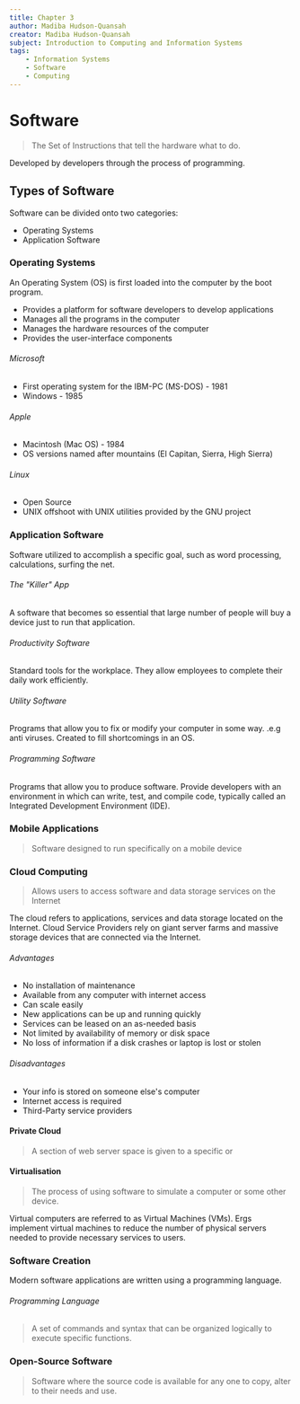 ```yaml
---
title: Chapter 3
author: Madiba Hudson-Quansah
creator: Madiba Hudson-Quansah
subject: Introduction to Computing and Information Systems
tags:
    - Information Systems
    - Software
    - Computing
---
```


# Software

> The Set of Instructions that tell the hardware what to do.

Developed by developers through the process of programming.

## Types of Software

Software can be divided onto two categories:

-   Operating Systems
-   Application Software

### Operating Systems

An Operating System (OS) is first loaded into the computer by the boot program.

-   Provides a platform for software developers to develop applications
-   Manages all the programs in the computer
-   Manages the hardware resources of the computer
-   Provides the user-interface components

###### Microsoft

-   First operating system for the IBM-PC (MS-DOS) - 1981
-   Windows - 1985

###### Apple

-   Macintosh (Mac OS) - 1984
-   OS versions named after mountains (El Capitan, Sierra, High Sierra)

###### Linux

-   Open Source
-   UNIX offshoot with UNIX utilities provided by the GNU project

### Application Software

Software utilized to accomplish a specific goal, such as word processing, calculations, surfing the net.

###### The "Killer" App

A software that becomes so essential that large number of people will buy a device just to run that application.

###### Productivity Software

Standard tools for the workplace. They allow employees to complete their daily work efficiently.

###### Utility Software

Programs that allow you to fix or modify your computer in some way. .e.g anti viruses. Created to fill shortcomings in an OS.

###### Programming Software

Programs that allow you to produce software. Provide developers with an environment in which can write, test, and compile code, typically called an Integrated Development Environment (IDE).

### Mobile Applications

> Software designed to run specifically on a mobile device

### Cloud Computing

> Allows users to access software and data storage services on the Internet

The cloud refers to applications, services and data storage located on the Internet. Cloud Service Providers rely on giant server farms and massive storage devices that are connected via the Internet.

###### Advantages

-   No installation of maintenance
-   Available from any computer with internet access
-   Can scale easily
-   New applications can be up and running quickly
-   Services can be leased on an as-needed basis
-   Not limited by availability of memory or disk space
-   No loss of information if a disk crashes or laptop is lost or stolen

###### Disadvantages

-   Your info is stored on someone else's computer
-   Internet access is required
-   Third-Party service providers

#### Private Cloud

> A section of web server space is given to a specific or

#### Virtualisation

> The process of using software to simulate a computer or some other device.

Virtual computers are referred to as Virtual Machines (VMs). Ergs implement virtual machines to reduce the number of physical servers needed to provide necessary services to users.

### Software Creation

Modern software applications are written using a programming language.

###### Programming Language

> A set of commands and syntax that can be organized logically to execute specific functions.

### Open-Source Software

> Software where the source code is available for any one to copy, alter to their needs and use.
